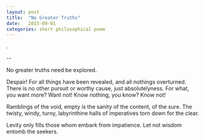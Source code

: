 ```yaml
---
layout: post
title:  "No Greater Truths"
date:   2015-09-01
categories: short philosophical poem
---
```


.

--

No greater truths need be explored.

Despair! For all things have been revealed, and all nothings overturned. There is no other pursuit or worthy cause, just absolutelyness. For what, you want more? Want not! Know nothing, you know? Know not!

Ramblings of the void, empty is the sanity of the content, of the sure. The twisty, windy, turny, labyrinthine halls of imperatives torn down for the clear.

Levity only fills those whom embark from impatience. Let not wisdom entomb the seekers.